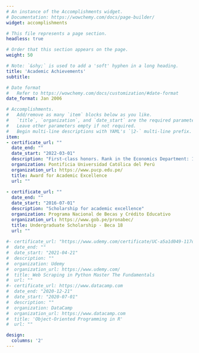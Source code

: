 ```yaml
---
# An instance of the Accomplishments widget.
# Documentation: https://wowchemy.com/docs/page-builder/
widget: accomplishments

# This file represents a page section.
headless: true

# Order that this section appears on the page.
weight: 50

# Note: `&shy;` is used to add a 'soft' hyphen in a long heading.
title: 'Academic Achievements'
subtitle:

# Date format
#   Refer to https://wowchemy.com/docs/customization/#date-format
date_format: Jan 2006

# Accomplishments.
#   Add/remove as many `item` blocks below as you like.
#   `title`, `organization`, and `date_start` are the required parameters.
#   Leave other parameters empty if not required.
#   Begin multi-line descriptions with YAML's `|2-` multi-line prefix.
item:
- certificate_url: ""
  date_end: ""
  date_start: "2022-03-01"
  description: "First-class honors. Rank in the Economics Department: 1 out of 81. Rank in the Faculty of Social Sciences: 1 out of 142."
  organization: Pontificia Universidad Católica del Perú
  organization_url: https://www.pucp.edu.pe/
  title: Award for Academic Excellence
  url: ""
  
- certificate_url: ""
  date_end: ""
  date_start: "2016-07-01"
  description: "Scholarship for academic excellence"
  organization: Programa Nacional de Becas y Crédito Educativo 
  organization_url: https://www.gob.pe/pronabec/
  title: Undergraduate Scholarship - Beca 18
  url: ""
  
#- certificate_url: "https://www.udemy.com/certificate/UC-a5a1d049-117d-40db-8b06-748458d8d0a4/"
#  date_end: ""
#  date_start: "2021-04-21"
#  description: ""
#  organization: Udemy
#  organization_url: https://www.udemy.com/
#  title: Web Scraping in Python Master The Fundamentals
#  url: ""
#- certificate_url: https://www.datacamp.com
#  date_end: "2020-12-21"
#  date_start: "2020-07-01"
#  description: ""
#  organization: DataCamp
#  organization_url: https://www.datacamp.com
#  title: 'Object-Oriented Programming in R'
#  url: ""

design:
  columns: '2' 
---
```

